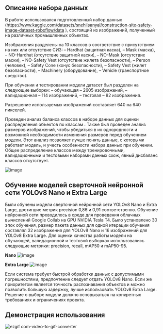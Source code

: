 ## Описание набора данных

В работе использовался подготовленный набор данных (https://www.kaggle.com/datasets/snehilsanyal/construction-site-safety-image-dataset-roboflow/data ), состоящий из изображений, полученный на различных промышленных объектах. 

Изображения разделены на 10 классов в соответствие с присутствием на них или отсутствие СИЗ: 
–	Hardhat (защитная каска),
–	Mask (маска),
–	NO-Hardhat (отсутствие защитной каски),
–	NO-Mask (отсутствие маски),
–	NO-Safety Vest (отсутствие жилета безопасности),
–	Person (человек),
–	Safety Cone (конус безопасности),
–	Safety Vest (жилет безопасности), 
–	Machinery (оборудование),
–	Vehicle (транспортное средство). 

При обучении и тестировании модели датасет был разделен на следующие выборки: 
–	обучающая – 2605 изображений,
–	валидационная – 114 изображений,
–	тестовая – 82 изображения. 

Разрешение используемых изображений составляет 640 на 640 пикселей.

Проведен анализ баланса классов в наборе данных для оценки распределения объектов по классам . Также был проведен анализ размеров изображений, чтобы убедиться в их однородности и возможной необходимости изменения размеров перед обучением модели. Этот анализ позволяет лучше понять данные, с которыми работает модель, и учесть особенности набора данных при обучении. Общее распределение классов между тренировочными, валидационными и тестовыми наборами данных схож, явный дисбаланс классов отсутствует.

![image](https://github.com/user-attachments/assets/97d0273a-5508-4148-bbc4-22c2526f16ea)

## Обучение моделей сверточной нейронной сети YOLOv8 Nano и Extra Large

Были обучены модели сверточной нейронной сети YOLOv8 Nano и Extra Large, достигшие метрик precision 0,86 и 0,91 соответственно. Обучение нейронной сети проводилось в среде для проведения облачных вычислений Google Collab на GPU NVIDIA Tesla T4. Было установлено 30 эпох обучения, размер пакета данных для одной итерации обучения составлял 32 изображения для YOLOv8 Nano и 16 изображений для YOLOv8 Extra Large. Для оценки качества работы модели на обучающей, валидационной и тестовой выборках использовались следующие метрики: precision, recall, mAP50 и mAP50-95.

**Nano**
![image](https://github.com/user-attachments/assets/19a32c1c-7011-4338-b036-a9eb86ccf1ac)

**Extra Large**
![image](https://github.com/user-attachments/assets/5f756f43-bca5-40b5-bd52-c9c5e5a80989)

Если система требует быстрой обработки данных с допустимыми погрешностями, предпочтение следует отдать YOLOv8 Nano. Если же приоритетом является точность распознавания объектов и можно позволить большую задержку, лучше использовать YOLOv8 Extra Large. Решение о выборе модели должно основываться на конкретных требованиях и ограничениях проекта.

## Демонстрация использования
![ezgif com-video-to-gif-converter](https://github.com/user-attachments/assets/b9a336f9-c56b-4aff-9138-c862e1aa5794)

